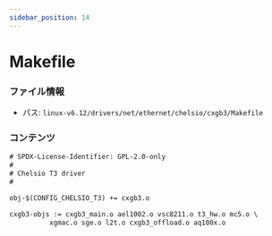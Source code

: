 ```yaml
---
sidebar_position: 14
---
```

# Makefile

### ファイル情報

- パス: `linux-v6.12/drivers/net/ethernet/chelsio/cxgb3/Makefile`

### コンテンツ

```txt
# SPDX-License-Identifier: GPL-2.0-only
#
# Chelsio T3 driver
#

obj-$(CONFIG_CHELSIO_T3) += cxgb3.o

cxgb3-objs := cxgb3_main.o ael1002.o vsc8211.o t3_hw.o mc5.o \
	      xgmac.o sge.o l2t.o cxgb3_offload.o aq100x.o

```
